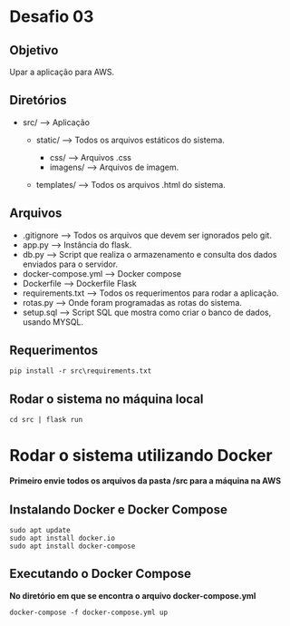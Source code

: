 # Desafio 03

## Objetivo

Upar a aplicação para AWS.

## Diretórios

- src/ --> Aplicação
    - static/ --> Todos os arquivos estáticos do sistema.
        - css/ --> Arquivos .css
        - imagens/ --> Arquivos de imagem.
    
    - templates/ --> Todos os arquivos .html do sistema.

## Arquivos
- .gitignore --> Todos os arquivos que devem ser ignorados pelo git.
- app.py --> Instância do flask.
- db.py --> Script que realiza o armazenamento e consulta dos dados enviados para o servidor.
- docker-compose.yml --> Docker compose
- Dockerfile --> Dockerfile Flask
- requirements.txt --> Todos os requerimentos para rodar a aplicação.
- rotas.py --> Onde foram programadas as rotas do sistema.
- setup.sql --> Script SQL que mostra como criar o banco de dados, usando MYSQL.

## Requerimentos
    pip install -r src\requirements.txt

## Rodar o sistema no máquina local
    cd src | flask run

# Rodar o sistema utilizando Docker

**Primeiro envie todos os arquivos da pasta /src para a máquina na AWS**

## Instalando Docker e Docker Compose

    sudo apt update
    sudo apt install docker.io
    sudo apt install docker-compose

## Executando o Docker Compose

**No diretório em que se encontra o arquivo docker-compose.yml**

    docker-compose -f docker-compose.yml up